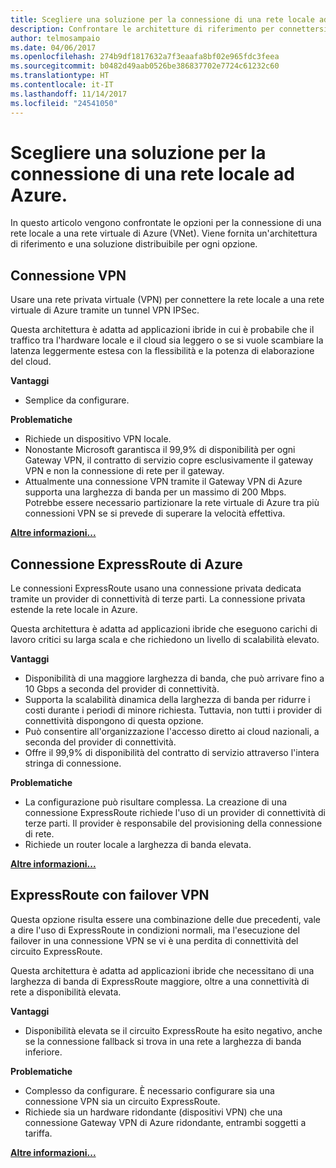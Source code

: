 ```yaml
---
title: Scegliere una soluzione per la connessione di una rete locale ad Azure.
description: Confrontare le architetture di riferimento per connettersi a una rete locale in Azure.
author: telmosampaio
ms.date: 04/06/2017
ms.openlocfilehash: 274b9df1817632a7f3eaafa8bf02e965fdc3feea
ms.sourcegitcommit: b0482d49aab0526be386837702e7724c61232c60
ms.translationtype: HT
ms.contentlocale: it-IT
ms.lasthandoff: 11/14/2017
ms.locfileid: "24541050"
---
```

# <a name="choose-a-solution-for-connecting-an-on-premises-network-to-azure"></a>Scegliere una soluzione per la connessione di una rete locale ad Azure.

In questo articolo vengono confrontate le opzioni per la connessione di una rete locale a una rete virtuale di Azure (VNet). Viene fornita un'architettura di riferimento e una soluzione distribuibile per ogni opzione.

## <a name="vpn-connection"></a>Connessione VPN

Usare una rete privata virtuale (VPN) per connettere la rete locale a una rete virtuale di Azure tramite un tunnel VPN IPSec.

Questa architettura è adatta ad applicazioni ibride in cui è probabile che il traffico tra l'hardware locale e il cloud sia leggero o se si vuole scambiare la latenza leggermente estesa con la flessibilità e la potenza di elaborazione del cloud.

**Vantaggi**

- Semplice da configurare.

**Problematiche**

- Richiede un dispositivo VPN locale.
- Nonostante Microsoft garantisca il 99,9% di disponibilità per ogni Gateway VPN, il contratto di servizio copre esclusivamente il gateway VPN e non la connessione di rete per il gateway.
- Attualmente una connessione VPN tramite il Gateway VPN di Azure supporta una larghezza di banda per un massimo di 200 Mbps. Potrebbe essere necessario partizionare la rete virtuale di Azure tra più connessioni VPN se si prevede di superare la velocità effettiva.

**[Altre informazioni...][vpn]**

## <a name="azure-expressroute-connection"></a>Connessione ExpressRoute di Azure

Le connessioni ExpressRoute usano una connessione privata dedicata tramite un provider di connettività di terze parti. La connessione privata estende la rete locale in Azure. 

Questa architettura è adatta ad applicazioni ibride che eseguono carichi di lavoro critici su larga scala e che richiedono un livello di scalabilità elevato. 

**Vantaggi**

- Disponibilità di una maggiore larghezza di banda, che può arrivare fino a 10 Gbps a seconda del provider di connettività.
- Supporta la scalabilità dinamica della larghezza di banda per ridurre i costi durante i periodi di minore richiesta. Tuttavia, non tutti i provider di connettività dispongono di questa opzione.
- Può consentire all'organizzazione l'accesso diretto ai cloud nazionali, a seconda del provider di connettività.
- Offre il 99,9% di disponibilità del contratto di servizio attraverso l'intera stringa di connessione.

**Problematiche**

- La configurazione può risultare complessa. La creazione di una connessione ExpressRoute richiede l'uso di un provider di connettività di terze parti. Il provider è responsabile del provisioning della connessione di rete.
- Richiede un router locale a larghezza di banda elevata.

**[Altre informazioni...][expressroute]**

## <a name="expressroute-with-vpn-failover"></a>ExpressRoute con failover VPN

Questa opzione risulta essere una combinazione delle due precedenti, vale a dire l'uso di ExpressRoute in condizioni normali, ma l'esecuzione del failover in una connessione VPN se vi è una perdita di connettività del circuito ExpressRoute.

Questa architettura è adatta ad applicazioni ibride che necessitano di una larghezza di banda di ExpressRoute maggiore, oltre a una connettività di rete a disponibilità elevata. 

**Vantaggi**

- Disponibilità elevata se il circuito ExpressRoute ha esito negativo, anche se la connessione fallback si trova in una rete a larghezza di banda inferiore.

**Problematiche**

- Complesso da configurare. È necessario configurare sia una connessione VPN sia un circuito ExpressRoute.
- Richiede sia un hardware ridondante (dispositivi VPN) che una connessione Gateway VPN di Azure ridondante, entrambi soggetti a tariffa.

**[Altre informazioni...][expressroute-vpn-failover]**

<!-- links -->
[expressroute]: ./expressroute.md
[expressroute-vpn-failover]: ./expressroute-vpn-failover.md
[vpn]: ./vpn.md